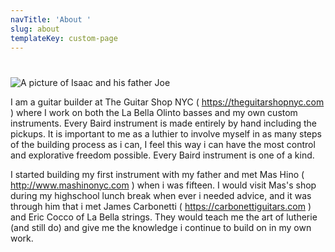 ```yaml
---
navTitle: 'About '
slug: about
templateKey: custom-page
---
```

# 

![A picture of Isaac and his father Joe](/img/img_3280.jpeg "Isaac and his pop")

I am a guitar builder at The Guitar Shop NYC ( https://theguitarshopnyc.com ) where I work on both the La Bella Olinto basses and my own custom instruments. Every Baird instrument is made entirely by hand including the pickups. It is important to me as a luthier to involve myself in as many steps of the building process as i can, I feel this way i can have the most control and explorative freedom possible. Every Baird instrument is one of a kind.

I started building my first instrument with my father and met Mas Hino ( http://www.mashinonyc.com ) when i was fifteen. I would visit Mas's shop during my highschool lunch break when ever i needed advice, and it was through him that i met James Carbonetti ( https://carbonettiguitars.com ) and Eric Cocco of La Bella strings. They would teach me the art of lutherie (and still do) and give me the knowledge i continue to build on in my own work.

